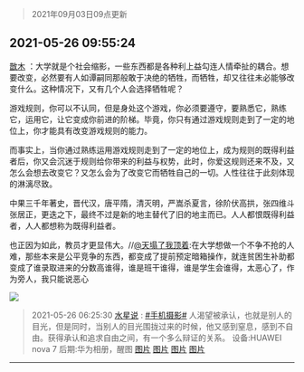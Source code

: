 > 2021年09月03日09点更新
<link rel="stylesheet" href="https://cdn.jsdelivr.net/gh/taotie6/sampleJSON@main/css/photo_show.css">


 ## 2021-05-26 09:55:24 

 [㪚木](https://www.coolapk.com/feed/27224516?shareKey=NDU0ZTNiYTUyNWQxNjEzMTc4MDU~) ：大学就是个社会缩影，一些东西都是各种利上益勾连人情牵扯的耦合。想要改变，必然要有人如谭嗣同那般敢于决绝的牺牲，而牺牲，却又往往未必能够改变什么。这种情况下，又有几个人会选择牺牲呢？

游戏规则，你可以不认同，但是身处这个游戏，你必须要遵守，要熟悉它，熟练它，运用它<!--break-->，让它变成你前进的阶梯。毕竟，你只有通过游戏规则走到了一定的地位上，你才能具有改变游戏规则的能力。

而事实上，当你通过熟练运用游戏规则走到了一定的地位上，成为规则的既得利益者后，你又会沉迷于规则给你带来的利益与权势，此时，你爱这规则还来不及，又怎么会想去改变它？又怎么会为了改变它而牺牲自己的一切。人性往往于此刻体现的淋漓尽致。

中果三千年著史，晋代汉，唐平隋，清灭明，严嵩杀夏言，徐阶伏高拱，张四维斗张居正，更迭之下，最终不过是新的地主替代了旧的地主而已。人人都恨既得利益者，人人都想称为既得利益者。

也正因为如此，教员才更显伟大。//<a class="feed-link-uname" href="/u/天塌了我顶着">@天塌了我顶着</a>:在大学想做一个不争不抢的人难，那些本来是公平竞争的东西，都变成了提前预定暗箱操作，就连贫困生补助都变成了谁录取进来的分数高谁得，谁是班干谁得，谁是学生会谁得，太恶心了，作为旁人，我只能说恶心 

<div class="album">
<img class="img-item" src="http://image.coolapk.com/feed/2019/0523/11/1081091_a9dd2e3f_3074_341@405x225.gif" />
</div>

> 2021-05-26 06:25:30 
> [水星说](https://www.coolapk.com/feed/27221938?shareKey=NzljN2I0YjBlYmE0NjEzMTc4MDU~) : <a class="feed-link-tag" href="/t/手机摄影?type=0">#手机摄影#</a> 人渴望被承认，也就是别人的目光，但是同时，当别人的目光围拢过来的时候，他又感到窒息，感到不自由。获得承认和追求自由之间，有一个多么辩证的关系。 设备:HUAWEI nova 7 后期:华为相册，醒图 
[图片](http://image.coolapk.com/feed/2021/0526/06/3412586_c828968a_1526_6927@1927x4302.jpeg)
[图片](http://image.coolapk.com/feed/2021/0526/06/3412586_6b70a07a_1526_6929@3325x2494.jpeg)
[图片](http://image.coolapk.com/feed/2021/0526/06/3412586_a133f181_1526_693@1362x3041.jpeg)
[图片](http://image.coolapk.com/feed/2021/0526/06/3412586_91a9d58b_1526_6932@1834x4096.jpeg)

 ------- 

